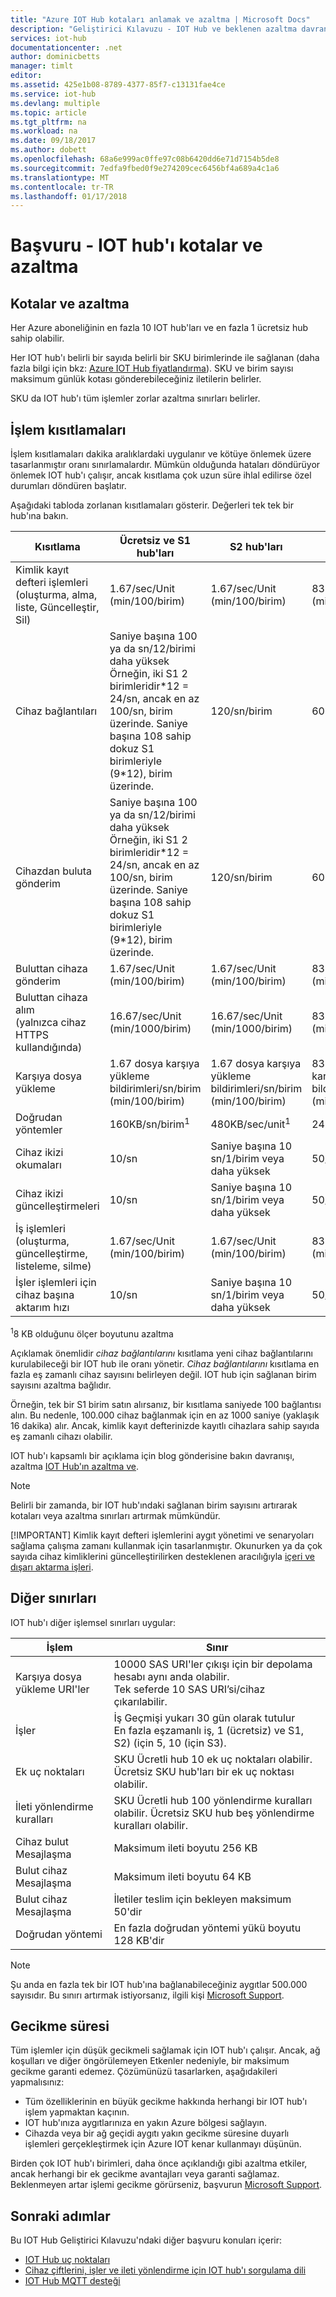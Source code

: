 ```yaml
---
title: "Azure IOT Hub kotaları anlamak ve azaltma | Microsoft Docs"
description: "Geliştirici Kılavuzu - IOT Hub ve beklenen azaltma davranış uygulamak kotaları açıklaması."
services: iot-hub
documentationcenter: .net
author: dominicbetts
manager: timlt
editor: 
ms.assetid: 425e1b08-8789-4377-85f7-c13131fae4ce
ms.service: iot-hub
ms.devlang: multiple
ms.topic: article
ms.tgt_pltfrm: na
ms.workload: na
ms.date: 09/18/2017
ms.author: dobett
ms.openlocfilehash: 68a6e999ac0ffe97c08b6420dd6e71d7154b5de8
ms.sourcegitcommit: 7edfa9fbed0f9e274209cec6456bf4a689a4c1a6
ms.translationtype: MT
ms.contentlocale: tr-TR
ms.lasthandoff: 01/17/2018
---
```

# <a name="reference---iot-hub-quotas-and-throttling"></a>Başvuru - IOT hub'ı kotalar ve azaltma

## <a name="quotas-and-throttling"></a>Kotalar ve azaltma
Her Azure aboneliğinin en fazla 10 IOT hub'ları ve en fazla 1 ücretsiz hub sahip olabilir.

Her IOT hub'ı belirli bir sayıda belirli bir SKU birimlerinde ile sağlanan (daha fazla bilgi için bkz: [Azure IOT Hub fiyatlandırma][lnk-pricing]). SKU ve birim sayısı maksimum günlük kotası gönderebileceğiniz iletilerin belirler.

SKU da IOT hub'ı tüm işlemler zorlar azaltma sınırları belirler.

## <a name="operation-throttles"></a>İşlem kısıtlamaları
İşlem kısıtlamaları dakika aralıklardaki uygulanır ve kötüye önlemek üzere tasarlanmıştır oranı sınırlamalardır. Mümkün olduğunda hataları döndürüyor önlemek IOT hub'ı çalışır, ancak kısıtlama çok uzun süre ihlal edilirse özel durumları döndüren başlatır.

Aşağıdaki tabloda zorlanan kısıtlamaları gösterir. Değerleri tek tek bir hub'ına bakın.

| Kısıtlama | Ücretsiz ve S1 hub'ları | S2 hub'ları | S3 hub'ları | 
| -------- | ------- | ------- | ------- |
| Kimlik kayıt defteri işlemleri (oluşturma, alma, liste, Güncelleştir, Sil) | 1.67/sec/Unit (min/100/birim) | 1.67/sec/Unit (min/100/birim) | 83.33/sec/Unit (min/5000/birim) |
| Cihaz bağlantıları | Saniye başına 100 ya da sn/12/birimi daha yüksek <br/> Örneğin, iki S1 2 birimleridir\*12 = 24/sn, ancak en az 100/sn, birim üzerinde. Saniye başına 108 sahip dokuz S1 birimleriyle (9\*12), birim üzerinde. | 120/sn/birim | 6000/sn/birim |
| Cihazdan buluta gönderim | Saniye başına 100 ya da sn/12/birimi daha yüksek <br/> Örneğin, iki S1 2 birimleridir\*12 = 24/sn, ancak en az 100/sn, birim üzerinde. Saniye başına 108 sahip dokuz S1 birimleriyle (9\*12), birim üzerinde. | 120/sn/birim | 6000/sn/birim |
| Buluttan cihaza gönderim | 1.67/sec/Unit (min/100/birim) | 1.67/sec/Unit (min/100/birim) | 83.33/sec/Unit (min/5000/birim) |
| Buluttan cihaza alım <br/> (yalnızca cihaz HTTPS kullandığında)| 16.67/sec/Unit (min/1000/birim) | 16.67/sec/Unit (min/1000/birim) | 833.33/sec/Unit (min/50000/birim) |
| Karşıya dosya yükleme | 1.67 dosya karşıya yükleme bildirimleri/sn/birim (min/100/birim) | 1.67 dosya karşıya yükleme bildirimleri/sn/birim (min/100/birim) | 83.33 dosya karşıya yükleme bildirimleri/sn/birim (min/5000/birim) |
| Doğrudan yöntemler | 160KB/sn/birim<sup>1</sup> | 480KB/sec/unit<sup>1</sup> | 24MB/sn/birim<sup>1</sup> | 
| Cihaz ikizi okumaları | 10/sn | Saniye başına 10 sn/1/birim veya daha yüksek | 50/sn/birim |
| Cihaz ikizi güncelleştirmeleri | 10/sn | Saniye başına 10 sn/1/birim veya daha yüksek | 50/sn/birim |
| İş işlemleri <br/> (oluşturma, güncelleştirme, listeleme, silme) | 1.67/sec/Unit (min/100/birim) | 1.67/sec/Unit (min/100/birim) | 83.33/sec/Unit (min/5000/birim) |
| İşler işlemleri için cihaz başına aktarım hızı | 10/sn | Saniye başına 10 sn/1/birim veya daha yüksek | 50/sn/birim |

<sup>1</sup>8 KB olduğunu ölçer boyutunu azaltma

Açıklamak önemlidir *cihaz bağlantılarını* kısıtlama yeni cihaz bağlantılarını kurulabileceği bir IOT hub ile oranı yönetir. *Cihaz bağlantılarını* kısıtlama en fazla eş zamanlı cihaz sayısını belirleyen değil. IOT hub için sağlanan birim sayısını azaltma bağlıdır.

Örneğin, tek bir S1 birim satın alırsanız, bir kısıtlama saniyede 100 bağlantısı alın. Bu nedenle, 100.000 cihaz bağlanmak için en az 1000 saniye (yaklaşık 16 dakika) alır. Ancak, kimlik kayıt defterinizde kayıtlı cihazlara sahip sayıda eş zamanlı cihazı olabilir.

IOT hub'ı kapsamlı bir açıklama için blog gönderisine bakın davranışı, azaltma [IOT Hub'ın azaltma ve][lnk-throttle-blog].

> [!NOTE]
> Belirli bir zamanda, bir IOT hub'ındaki sağlanan birim sayısını artırarak kotaları veya azaltma sınırları artırmak mümkündür.
> 
> [!IMPORTANT]
> Kimlik kayıt defteri işlemlerini aygıt yönetimi ve senaryoları sağlama çalışma zamanı kullanmak için tasarlanmıştır. Okunurken ya da çok sayıda cihaz kimliklerini güncelleştirilirken desteklenen aracılığıyla [içeri ve dışarı aktarma işleri][lnk-importexport].
> 
> 

## <a name="other-limits"></a>Diğer sınırları

IOT hub'ı diğer işlemsel sınırları uygular:

| İşlem | Sınır |
| --------- | ----- |
| Karşıya dosya yükleme URI'ler | 10000 SAS URI'ler çıkışı için bir depolama hesabı aynı anda olabilir. <br/> Tek seferde 10 SAS URI’si/cihaz çıkarılabilir. |
| İşler | İş Geçmişi yukarı 30 gün olarak tutulur <br/> En fazla eşzamanlı iş, 1 (ücretsiz) ve S1, S2) (için 5, 10 (için S3). |
| Ek uç noktaları | SKU Ücretli hub 10 ek uç noktaları olabilir. Ücretsiz SKU hub'ları bir ek uç noktası olabilir. |
| İleti yönlendirme kuralları | SKU Ücretli hub 100 yönlendirme kuralları olabilir. Ücretsiz SKU hub beş yönlendirme kuralları olabilir. |
| Cihaz bulut Mesajlaşma | Maksimum ileti boyutu 256 KB |
| Bulut cihaz Mesajlaşma | Maksimum ileti boyutu 64 KB |
| Bulut cihaz Mesajlaşma | İletiler teslim için bekleyen maksimum 50'dir |
| Doğrudan yöntemi | En fazla doğrudan yöntemi yükü boyutu 128 KB'dir |

> [!NOTE]
> Şu anda en fazla tek bir IOT hub'ına bağlanabileceğiniz aygıtlar 500.000 sayısıdır. Bu sınırı artırmak istiyorsanız, ilgili kişi [Microsoft Support](https://azure.microsoft.com/support/options/).

## <a name="latency"></a>Gecikme süresi
Tüm işlemler için düşük gecikmeli sağlamak için IOT hub'ı çalışır. Ancak, ağ koşulları ve diğer öngörülemeyen Etkenler nedeniyle, bir maksimum gecikme garanti edemez. Çözümünüzü tasarlarken, aşağıdakileri yapmalısınız:

* Tüm özelliklerinin en büyük gecikme hakkında herhangi bir IOT hub'ı işlem yapmaktan kaçının.
* IOT hub'ınıza aygıtlarınıza en yakın Azure bölgesi sağlayın.
* Cihazda veya bir ağ geçidi aygıtı yakın gecikme süresine duyarlı işlemleri gerçekleştirmek için Azure IOT kenar kullanmayı düşünün.

Birden çok IOT hub'ı birimleri, daha önce açıklandığı gibi azaltma etkiler, ancak herhangi bir ek gecikme avantajları veya garanti sağlamaz.
Beklenmeyen artar işlemi gecikme görürseniz, başvurun [Microsoft Support](https://azure.microsoft.com/support/options/).

## <a name="next-steps"></a>Sonraki adımlar
Bu IOT Hub Geliştirici Kılavuzu'ndaki diğer başvuru konuları içerir:

* [IOT Hub uç noktaları][lnk-devguide-endpoints]
* [Cihaz çiftlerini, işler ve ileti yönlendirme için IOT hub'ı sorgulama dili][lnk-devguide-query]
* [IOT Hub MQTT desteği][lnk-devguide-mqtt]

[lnk-pricing]: https://azure.microsoft.com/pricing/details/iot-hub
[lnk-throttle-blog]: https://azure.microsoft.com/blog/iot-hub-throttling-and-you/
[lnk-importexport]: iot-hub-devguide-identity-registry.md#import-and-export-device-identities

[lnk-devguide-endpoints]: iot-hub-devguide-endpoints.md
[lnk-devguide-query]: iot-hub-devguide-query-language.md
[lnk-devguide-mqtt]: iot-hub-mqtt-support.md
